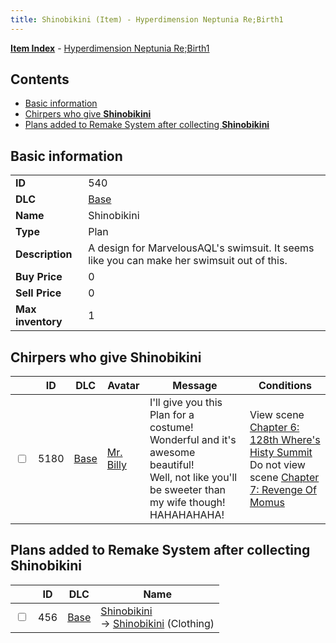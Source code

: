 ```yaml
---
title: Shinobikini (Item) - Hyperdimension Neptunia Re;Birth1
---
```


[**Item Index**](/neptunia/rb1/item/index.html) - [Hyperdimension Neptunia Re;Birth1](/neptunia/rb1)

## Contents

- [Basic information](#basic-information)
- [Chirpers who give **Shinobikini**](#chirpers-who-give-shinobikini)
- [Plans added to Remake System after collecting **Shinobikini**](#plans-added-to-remake-system-after-collecting-shinobikini)

## Basic information

|   |   |
| -- | -- |
| **ID** | 540 |
| **DLC** | [Base](/neptunia/rb1/dlc/1-base.html) |
| **Name** | Shinobikini |
| **Type** | Plan |
| **Description** | A design for MarvelousAQL's swimsuit. It seems like you can make her swimsuit out of this. |
| **Buy Price** | 0 |
| **Sell Price** | 0 |
| **Max inventory** | 1 |


## Chirpers who give **Shinobikini**

|    | ID | DLC | Avatar | Message | Conditions |
| -- | -- | --- | ------ | ------- | ---------- |
| <input type="checkbox" id="rb1-chirper-event-1-5180" class="trackbox" /> | 5180 | [Base](/neptunia/rb1/dlc/1-base.html) | [Mr. Billy](/neptunia/rb1/undefined/1-246-mr-billy.html) | I'll give you this Plan for a costume!<br />Wonderful and it's awesome beautiful!<br />Well, not like you'll be sweeter than my wife though!<br />HAHAHAHAHA! | View scene [Chapter 6: 128th Where's Histy Summit](/neptunia/rb1/scene/1-601-chapter-6-128th-wheres-histy-summit.html)<br />Do not view scene [Chapter 7: Revenge Of Momus](/neptunia/rb1/scene/1-727-chapter-7-revenge-of-momus.html) |


## Plans added to Remake System after collecting **Shinobikini**

|    | ID | DLC | Name |
| -- | -- | --- | ---- |
| <input type="checkbox" id="rb1-remake-1-456" class="trackbox" /> | 456 | [Base](/neptunia/rb1/dlc/1-base.html) | [Shinobikini](/neptunia/rb1/remake/1-456-shinobikini.html)<br /> → [Shinobikini](/neptunia/rb1/item/1-2946-shinobikini.html) (Clothing) |
